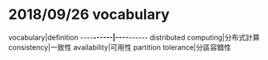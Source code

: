 # 2018/09/26 vocabulary
vocabulary|definition
----**------|----**------
distributed computing|分布式計算
consistency|一致性
availability|可用性
partition tolerance|分區容錯性

